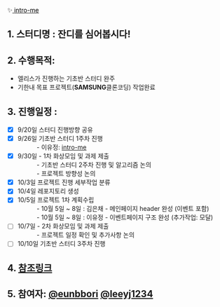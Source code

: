 ✨<a href="https://leeyj1234.github.io/intro-me/" target='_blank'>
    <span style="color:black">
      intro-me
    </span>
  </a>



## 1. 스터디명 : 잔디를 심어봅시다!
## 2. 수행목적:
- 엘리스가 진행하는 기초반 스터디 완주
- 기한내 목표 프로젝트(**SAMSUNG**클론코딩) 작업완료
## 3. 진행일정 :
- [x] 9/20일 스터디 진행방향 공유
- [x] 9/26일 기초반 스터디 1주차 진행 <br>
&nbsp;&nbsp;&nbsp;&nbsp;&nbsp;&nbsp;&nbsp;&nbsp;&nbsp;&nbsp;&nbsp;- 이유정: [intro-me](https://github.com/leeyj1234/intro-me/blob/main/index.html)
- [x] 9/30일 - 1차 화상모임 및 과제 제출<br>
&nbsp;&nbsp;&nbsp;&nbsp;&nbsp;&nbsp;&nbsp;&nbsp;&nbsp;&nbsp;&nbsp;- 기초반 스터디 2주차 진행 및 알고리즘 논의<br>
&nbsp;&nbsp;&nbsp;&nbsp;&nbsp;&nbsp;&nbsp;&nbsp;&nbsp;&nbsp;&nbsp;- 프로젝트 방향성 논의
- [x] 10/3일 프로젝트 진행 세부작업 분류
- [x] 10/4일 레포지토리 생성
- [x] 10/5일 프로젝트 1차 계획수립<br>
&nbsp;&nbsp;&nbsp;&nbsp;&nbsp;&nbsp;&nbsp;&nbsp;&nbsp;&nbsp;&nbsp;- 10월 5일 ~ 8일 : 김은채 - 메인페이지 header 완성 (이벤트 포함)<br>
&nbsp;&nbsp;&nbsp;&nbsp;&nbsp;&nbsp;&nbsp;&nbsp;&nbsp;&nbsp;&nbsp;- 10월 5일 ~ 8일 : 이유정 - 이벤트페이지 구조 완성 (추가작업: 모달)
- [ ] 10/7일 - 2차 화상모임 및 과제 제출<br>
&nbsp;&nbsp;&nbsp;&nbsp;&nbsp;&nbsp;&nbsp;&nbsp;&nbsp;&nbsp;&nbsp;- 프로젝트 일정 확인 및 추가사항 논의
- [ ] 10/10일 기초반 스터디 3주차 진행
## 4. [참조링크](https://github.com/eunbbori/SAMSUNG_CLONE)
## 5. 참여자: [@eunbbori](https://github.com/eunbbori) [@leeyj1234](https://github.com/leeyj1234)












<!--
**leeyj1234/leeyj1234** is a ✨ _special_ ✨ repository because its `README.md` (this file) appears on your GitHub profile.

Here are some ideas to get you started:

- 🔭 I’m currently working on ...
- 🌱 I’m currently learning ...
- 👯 I’m looking to collaborate on ...
- 🤔 I’m looking for help with ...
- 💬 Ask me about ...
- 📫 How to reach me: ...
- 😄 Pronouns: ...
- ⚡ Fun fact: ...
-->
